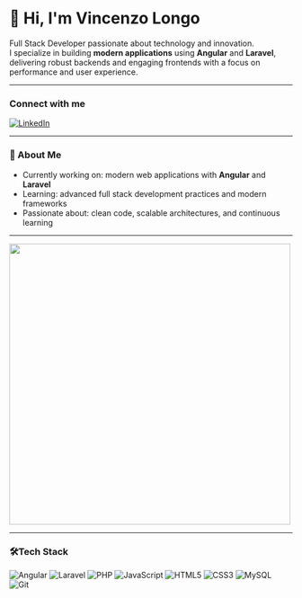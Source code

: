 # 👋 Hi, I'm Vincenzo Longo  

Full Stack Developer passionate about technology and innovation.  
I specialize in building **modern applications** using **Angular** and **Laravel**, delivering robust backends and engaging frontends with a focus on performance and user experience.  

---

###  Connect with me
[![LinkedIn](https://img.shields.io/badge/LinkedIn-blue?style=flat&logo=linkedin&logoColor=white)](https://www.linkedin.com/in/vincenzo-longo-5b8a9b27b)

---

### 🚀 About Me
-  Currently working on: modern web applications with **Angular** and **Laravel**  
-  Learning: advanced full stack development practices and modern frameworks  
-  Passionate about: clean code, scalable architectures, and continuous learning  

---

<img src="https://media4.giphy.com/media/v1.Y2lkPTc5MGI3NjExNGJseXhocXFiNGo1eDlrb2FvcXo1NjIxOXhlaWxuM2JhYThlZDMxaSZlcD12MV9pbnRlcm5hbF9naWZfYnlfaWQmY3Q9Zw/NKEt9elQ5cR68/giphy.gif" width="500"/>

---

### 🛠️Tech Stack
![Angular](https://img.shields.io/badge/Angular-DD0031?style=flat&logo=angular&logoColor=white)
![Laravel](https://img.shields.io/badge/Laravel-FF2D20?style=flat&logo=laravel&logoColor=white)
![PHP](https://img.shields.io/badge/PHP-777BB4?style=flat&logo=php&logoColor=white)
![JavaScript](https://img.shields.io/badge/JavaScript-F7DF1E?style=flat&logo=javascript&logoColor=black)
![HTML5](https://img.shields.io/badge/HTML5-E34F26?style=flat&logo=html5&logoColor=white)
![CSS3](https://img.shields.io/badge/CSS3-1572B6?style=flat&logo=css3&logoColor=white)
![MySQL](https://img.shields.io/badge/MySQL-4479A1?style=flat&logo=mysql&logoColor=white)
![Git](https://img.shields.io/badge/Git-F05032?style=flat&logo=git&logoColor=white)
